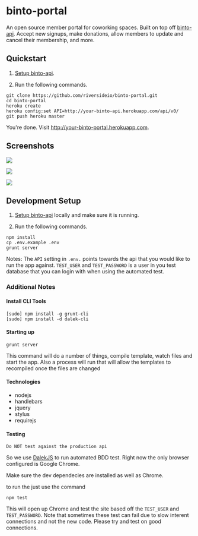 # binto-portal

An open source member portal for coworking spaces. Built on top off [binto-api](http://github.com/riversideio/binto-api). Accept new signups, make donations, allow members to update and cancel their membership, and more.

## Quickstart

1. [Setup binto-api](https://github.com/riversideio/binto-api).

2. Run the following commands.

```
git clone https://github.com/riversideio/binto-portal.git
cd binto-portal
heroku create
heroku config:set API=http://your-binto-api.herokuapp.com/api/v0/
git push heroku master
```

You're done. Visit <http://your-binto-portal.herokuapp.com>. 

## Screenshots

![](https://raw2.github.com/riversideio/binto-portal/master/screenshots/signup.png)

![](https://raw2.github.com/riversideio/binto-portal/master/screenshots/update.png)

![](https://raw2.github.com/riversideio/binto-portal/master/screenshots/plan.png)

## Development Setup

1. [Setup binto-api](https://github.com/riversideio/binto-api#development-setup) locally and make sure it is running.

2. Run the following commands.


```
npm install
cp .env.example .env
grunt server
```

Notes: The `API` setting in `.env.` points towards the api that you would like to run the app against. `TEST_USER` and `TEST_PASSWORD` is a user in you test database that you can login with when using the automated test.

### Additional Notes

#### Install CLI Tools

```
[sudo] npm install -g grunt-cli
[sudo] npm install -d dalek-cli
```

#### Starting up

```
grunt server
```

This command will do a number of things, compile template, watch files and start the app. Also a process will run that will allow the templates to recompiled once the files are changed

#### Technologies

- nodejs
- handlebars
- jquery
- stylus
- requirejs

#### Testing

`Do NOT test against the production api`

So we use [DalekJS](http://dalekjs.com/index.html) to run automated BDD test. Right now the only browser configured is Google Chrome.

Make sure the dev dependecies are installed as well as Chrome.

to run the just use the command

```
npm test
```

This will open up Chrome and test the site based off the `TEST_USER` and `TEST_PASSWORD`. Note that sometimes these test can fail due to slow interent connections and not the new code. Please try and test on good connections.

